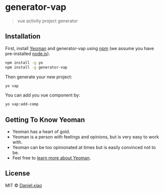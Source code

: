 # generator-vap
> vue activity project generator

## Installation

First, install [Yeoman](http://yeoman.io) and generator-vap using [npm](https://www.npmjs.com/) (we assume you have pre-installed [node.js](https://nodejs.org/)).

```bash
npm install -g yo
npm install -g generator-vap
```

Then generate your new project:

```bash
yo vap
```

You can add you vue component by:

```bash
yo vap:add-comp
```

## Getting To Know Yeoman

 * Yeoman has a heart of gold.
 * Yeoman is a person with feelings and opinions, but is very easy to work with.
 * Yeoman can be too opinionated at times but is easily convinced not to be.
 * Feel free to [learn more about Yeoman](http://yeoman.io/).

## License

MIT © [Daniel.xiao](http://yeoman.io)


[npm-image]: https://badge.fury.io/js/generator-vap.svg
[npm-url]: https://npmjs.org/package/generator-vap
[travis-image]: https://travis-ci.org//generator-vap.svg?branch=master
[travis-url]: https://travis-ci.org//generator-vap
[daviddm-image]: https://david-dm.org//generator-vap.svg?theme=shields.io
[daviddm-url]: https://david-dm.org//generator-vap
